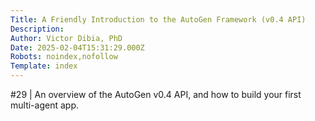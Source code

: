 ```yaml
---
Title: A Friendly Introduction to the AutoGen Framework (v0.4 API) 
Description: 
Author: Victor Dibia, PhD
Date: 2025-02-04T15:31:29.000Z
Robots: noindex,nofollow
Template: index
---
```

#29 | An overview of the AutoGen v0.4 API, and how to build your first multi-agent app.